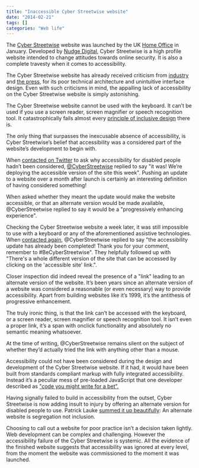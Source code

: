 ```yaml
---
title: "Inaccessible Cyber Streetwise website"
date: "2014-02-21"
tags: []
categories: "Web life"
---
```


The [Cyber Streetwise](https://www.cyberstreetwise.com/#!/street) website was launched by the UK [Home Office](https://www.gov.uk/government/organisations/home-office) in January. Developed by [Nudge Digital](http://www.nudgedigital.co.uk/), Cyber Streetwise is a high profile website intended to change attitudes towards online security. It is also a complete travesty when it comes to accessibility.

The Cyber Streetwise website has already received criticism from [industry](https://medium.com/p/55d6028c688a) and [the press](http://www.theregister.co.uk/2014/02/14/cyber_streetwise/), for its poor technical architecture and unintuitive interface design. Even with such criticisms in mind, the appalling lack of accessibility on the Cyber Streetwise website is simply astonishing.

The Cyber Streetwise website cannot be used with the keyboard. It can’t be used if you use a screen reader, screen magnifier or speech recognition tool. It catastrophically fails almost every [principle of inclusive design](http://www.w3.org/TR/WCAG20/) there is.

The only thing that surpasses the inexcusable absence of accessibility, is Cyber Streetwise’s belief that accessibility was a considered part of the website’s development to begin with.

When [contacted on Twitter](https://twitter.com/LeonieWatson/status/434697623422132225) to ask why accessibility for disabled people hadn’t been considered, [@CyberStreetwise](http://www.twitter.com/cyberstreetwise) replied to say "it was! We’re deploying the accessible version of the site this week". Pushing an update to a website over a month after launch is certainly an interesting definition of having considered something!

When asked whether they meant the update would make the website accessible, or that an alternate version would be made available, @CyberStreetwise replied to say it would be a "progressively enhancing experience".

Checking the Cyber Streetwise website a week later, it was still impossible to use with a keyboard or any of the aforementioned assistive technologies. When [contacted again](https://twitter.com/LeonieWatson/status/436819449271033856), @CyberStreetwise replied to say "the accessibility update has already been completed! Thank you for your comment, remember to #BeCyberStreetwise". They helpfully followed up with "There's a whole different version of the site that can be accessed by clicking on the 'accessible site' link.".

Closer inspection did indeed reveal the presence of a "link" leading to an alternate version of the website. It’s been years since an alternate version of a website was considered a reasonable (or even necessary) way to provide accessibility. Apart from building websites like it’s 1999, it’s the antithesis of progressive enhancement.

The truly ironic thing, is that the link can’t be accessed with the keyboard, or a screen reader, screen magnifier or speech recognition tool. It isn’t even a proper link, it’s a span with onclick functionality and absolutely no semantic meaning whatsoever.

At the time of writing, @CyberStreetwise remains silent on the subject of whether they’d actually tried the link with anything other than a mouse.

Accessibility could not have been considered during the design and development of the Cyber Streetwise website. If it had, it would have been built from standards compliant markup with fully integrated accessibility. Instead it’s a peculiar mess of pre-loaded JavaScript that one developer described as ["code you might write for a bet".](https://medium.com/p/55d6028c688a)

Having signally failed to build in accessibility from the outset, Cyber Streetwise is now adding insult to injury by offering an alternate version for disabled people to use. Patrick Lauke [summed it up beautifully](https://twitter.com/patrick_h_lauke/status/436821924988350464): An alternate website is segregation not inclusion.

Choosing to call out a website for poor practice isn’t a decision taken lightly. Web development can be complex and challenging. However the accessibility failure of the Cyber Streetwise is systemic. All the evidence of the finished website suggests that accessibility was ignored at every level, from the moment the website was commissioned to the moment it was launched.
